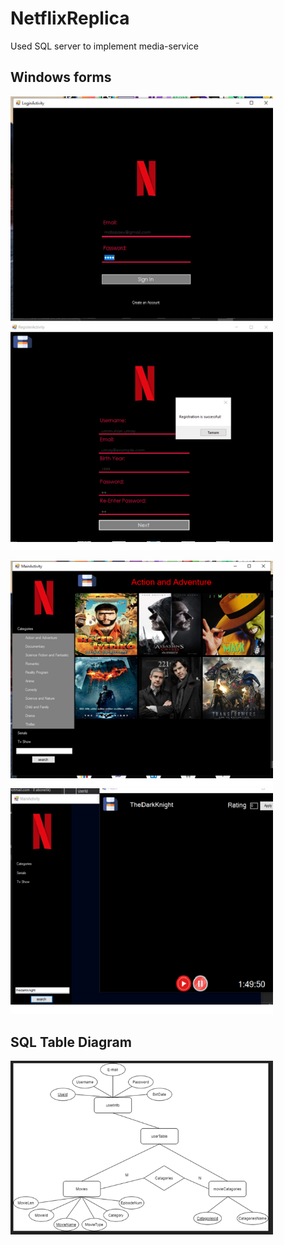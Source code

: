 # NetflixReplica
Used SQL server to implement media-service

## Windows forms

<img src="images/loginPage.png" alt="Login Activity" Width="420"/> <img src="images/registerPage.png" alt="Register Activity" Width="420"/>

<img src="images/mainPage.png" alt="Main Activity" Width="420"/> <img src="images/playerPage.png" alt="Player Activity" Width="420"/>


## SQL Table Diagram

<img src="images/sqlTableDiagram.png" alt="SQL Table Diagram" Width="420"/>

